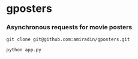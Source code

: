 # gposters

### Asynchronous requests for movie posters

`git clone git@github.com:amiradin/gposters.git`

`python app.py`
